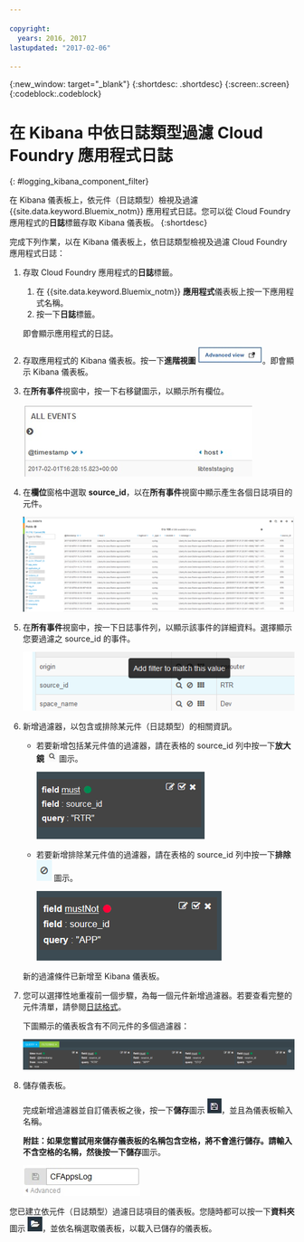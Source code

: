 ```yaml
---

copyright:
  years: 2016, 2017
lastupdated: "2017-02-06"

---
```


{:new_window: target="_blank"}
{:shortdesc: .shortdesc}
{:screen:.screen}
{:codeblock:.codeblock}

# 在 Kibana 中依日誌類型過濾 Cloud Foundry 應用程式日誌
{: #logging_kibana_component_filter}

在 Kibana 儀表板上，依元件（日誌類型）檢視及過濾 {{site.data.keyword.Bluemix_notm}} 應用程式日誌。您可以從 Cloud Foundry 應用程式的**日誌**標籤存取 Kibana 儀表板。
{:shortdesc}

完成下列作業，以在 Kibana 儀表板上，依日誌類型檢視及過濾 Cloud Foundry 應用程式日誌：

1. 存取 Cloud Foundry 應用程式的**日誌**標籤。 

    1. 在 {{site.data.keyword.Bluemix_notm}} **應用程式**儀表板上按一下應用程式名稱。
    2. 按一下**日誌**標籤。 
    
    即會顯示應用程式的日誌。

2. 存取應用程式的 Kibana 儀表板。按一下**進階視圖** ![「進階視圖」鏈結](images/logging_advanced_view.jpg "「進階視圖」鏈結")。即會顯示 Kibana 儀表板。

3. 在**所有事件**視窗中，按一下右移鍵圖示，以顯示所有欄位。 

    ![「所有事件」視窗，其中含有右移鍵圖示](images/logging_all_events_no_fields.jpg "「所有事件」視窗，其中含有右移鍵圖示")

4. 在**欄位**窗格中選取 **source_id**，以在**所有事件**視窗中顯示產生各個日誌項目的元件。

    ![「所有事件」視窗，其中已選取 source_id 欄位](images/logging_component.png "「所有事件」視窗，其中已選取 source_id 欄位")

5. 在**所有事件**視窗中，按一下日誌事件列，以顯示該事件的詳細資料。選擇顯示您要過濾之 source_id 的事件。

    ![「所有事件」視窗，其中顯示所選取日誌事件的詳細資料](images/logging_component_add_filter.png "「所有事件」視窗，其中顯示所選取日誌事件的詳細資料")

6. 新增過濾器，以包含或排除某元件（日誌類型）的相關資訊。 

    * 若要新增包括某元件值的過濾器，請在表格的 source_id 列中按一下**放大鏡** ![「放大鏡」圖示](images/logging_magnifying_glass.jpg "「放大鏡」圖示") 圖示。 

        ![source_id 欄位的過濾條件](images/logging_component_filter.png "source_id 欄位的過濾條件") 

    * 若要新增排除某元件值的過濾器，請在表格的 source_id 列中按一下**排除** ![「排除」圖示](images/logging_exclusion_icon.png "「排除」圖示") 圖示。 
    
         ![排除 source_id 欄位的過濾條件](images/logging_component_add_exclusion_filter.png "排除 source_id 欄位的過濾條件") 
     
     新的過濾條件已新增至 Kibana 儀表板。

7. 您可以選擇性地重複前一個步驟，為每一個元件新增過濾器。若要查看完整的元件清單，請參閱[日誌格式](../logging_view_kibana3.html#kibana_log_format_cf)。

    下圖顯示的儀表板含有不同元件的多個過濾器：
    
    ![source_id 欄位的多個過濾條件](images/logging_component_multiple_filters.png "source_id 欄位的多個過濾條件")

8. 儲存儀表板。 

    完成新增過濾器並自訂儀表板之後，按一下**儲存**圖示 ![「儲存」圖示](images/logging_save.jpg "「儲存」圖示")，並且為儀表板輸入名稱。 
      
    **附註：**如果您嘗試用來儲存儀表板的名稱包含空格，將不會進行儲存。請輸入不含空格的名稱，然後按一下**儲存**圖示。
    
    ![儲存儀表板名稱](images/logging_save_dashboard.jpg "儲存儀表板名稱")

您已建立依元件（日誌類型）過濾日誌項目的儀表板。您隨時都可以按一下**資料夾**圖示 ![「資料夾」圖示](images/logging_folder.jpg "「資料夾」圖示")，並依名稱選取儀表板，以載入已儲存的儀表板。


